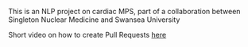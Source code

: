 This is an NLP project on cardiac MPS, part of a collaboration between Singleton Nuclear Medicine and Swansea University

Short video on how to create Pull Requests [here](https://youtu.be/UgB49iHaXS4)